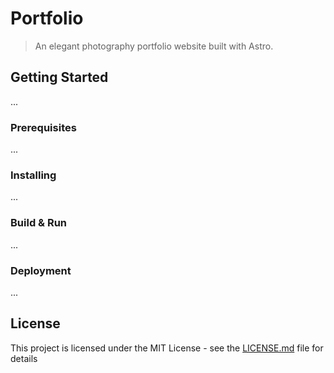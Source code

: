 # Portfolio

> An elegant photography portfolio website built with Astro.

## Getting Started

...

### Prerequisites

...

### Installing

...

### Build & Run

...

### Deployment

...

## License

This project is licensed under the MIT License - see the [LICENSE.md](LICENSE.md) file for details
